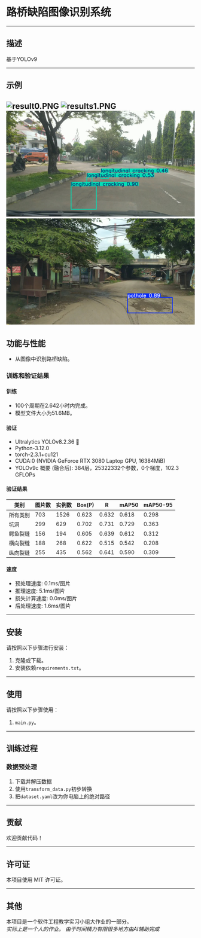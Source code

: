 # 路桥缺陷图像识别系统

---
## 描述

基于YOLOv9

---
## 示例
![result0.PNG](result0.PNG)
![results1.PNG](results1.PNG)
![results2.PNG](results2.PNG)
![results3.PNG](results3.PNG)
---
## 功能与性能

- 从图像中识别路桥缺陷。

### 训练和验证结果

#### 训练

- 100个周期在2.642小时内完成。
- 模型文件大小为51.6MB。

#### 验证

- Ultralytics YOLOv8.2.36 🚀
- Python-3.12.0
- torch-2.3.1+cu121
- CUDA:0 (NVIDIA GeForce RTX 3080 Laptop GPU, 16384MiB)
- YOLOv9c 概要 (融合后): 384层，25322332个参数，0个梯度，102.3 GFLOPs

#### 验证结果

| 类别                  | 图片数 | 实例数 | Box(P) | R    | mAP50 | mAP50-95 |
|---------------------|-------|-------|-------|------|-------|---------|
| 所有类别              | 703   | 1526  | 0.623 | 0.632| 0.618 | 0.298   |
| 坑洞                  | 299   | 629   | 0.702 | 0.731| 0.729 | 0.363   |
| 鳄鱼裂缝              | 156   | 194   | 0.605 | 0.639| 0.612 | 0.312   |
| 横向裂缝              | 188   | 268   | 0.622 | 0.515| 0.542 | 0.208   |
| 纵向裂缝              | 255   | 435   | 0.562 | 0.641| 0.590 | 0.309   |

#### 速度

- 预处理速度: 0.1ms/图片
- 推理速度: 5.1ms/图片
- 损失计算速度: 0.0ms/图片
- 后处理速度: 1.6ms/图片


---
## 安装

请按照以下步骤进行安装：

1. 克隆或下载。
2. 安装依赖`requirements.txt`。

---
## 使用

请按照以下步骤使用：

1. `main.py`。

---
## 训练过程
### 数据预处理
1. 下载并解压数据
2. 使用`transform_data.py`初步转换
3. 把`dataset.yaml`改为你电脑上的绝对路径

---
## 贡献

欢迎贡献代码！

---
## 许可证

本项目使用 MIT 许可证。

---
## 其他

本项目是一个软件工程教学实习小组大作业的一部分。  
*实际上是一个人的作业。*
*由于时间精力有限很多地方由AI辅助完成*
